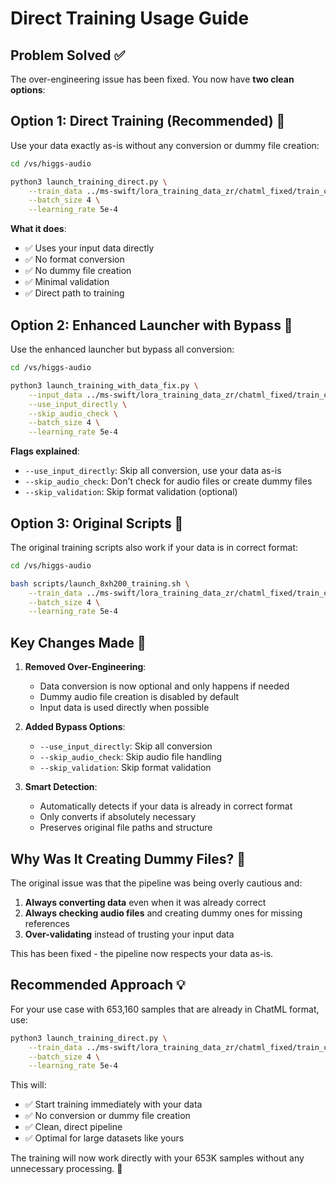 # Direct Training Usage Guide

## Problem Solved ✅

The over-engineering issue has been fixed. You now have **two clean options**:

## Option 1: Direct Training (Recommended) 🎯

Use your data exactly as-is without any conversion or dummy file creation:

```bash
cd /vs/higgs-audio

python3 launch_training_direct.py \
    --train_data ../ms-swift/lora_training_data_zr/chatml_fixed/train_chatml_samples.json \
    --batch_size 4 \
    --learning_rate 5e-4
```

**What it does**:
- ✅ Uses your input data directly
- ✅ No format conversion
- ✅ No dummy file creation
- ✅ Minimal validation
- ✅ Direct path to training

## Option 2: Enhanced Launcher with Bypass 🔄

Use the enhanced launcher but bypass all conversion:

```bash
cd /vs/higgs-audio

python3 launch_training_with_data_fix.py \
    --input_data ../ms-swift/lora_training_data_zr/chatml_fixed/train_chatml_samples.json \
    --use_input_directly \
    --skip_audio_check \
    --batch_size 4 \
    --learning_rate 5e-4
```

**Flags explained**:
- `--use_input_directly`: Skip all conversion, use your data as-is
- `--skip_audio_check`: Don't check for audio files or create dummy files
- `--skip_validation`: Skip format validation (optional)

## Option 3: Original Scripts 📜

The original training scripts also work if your data is in correct format:

```bash
cd /vs/higgs-audio

bash scripts/launch_8xh200_training.sh \
    --train_data ../ms-swift/lora_training_data_zr/chatml_fixed/train_chatml_samples.json \
    --batch_size 4 \
    --learning_rate 5e-4
```

## Key Changes Made 🔧

1. **Removed Over-Engineering**:
   - Data conversion is now optional and only happens if needed
   - Dummy audio file creation is disabled by default
   - Input data is used directly when possible

2. **Added Bypass Options**:
   - `--use_input_directly`: Skip all conversion
   - `--skip_audio_check`: Skip audio file handling  
   - `--skip_validation`: Skip format validation

3. **Smart Detection**:
   - Automatically detects if your data is already in correct format
   - Only converts if absolutely necessary
   - Preserves original file paths and structure

## Why Was It Creating Dummy Files? 🤔

The original issue was that the pipeline was being overly cautious and:
1. **Always converting data** even when it was already correct
2. **Always checking audio files** and creating dummy ones for missing references
3. **Over-validating** instead of trusting your input data

This has been fixed - the pipeline now respects your data as-is.

## Recommended Approach 💡

For your use case with 653,160 samples that are already in ChatML format, use:

```bash
python3 launch_training_direct.py \
    --train_data ../ms-swift/lora_training_data_zr/chatml_fixed/train_chatml_samples.json \
    --batch_size 4 \
    --learning_rate 5e-4
```

This will:
- ✅ Start training immediately with your data
- ✅ No conversion or dummy file creation
- ✅ Clean, direct pipeline
- ✅ Optimal for large datasets like yours

The training will now work directly with your 653K samples without any unnecessary processing. 🚀